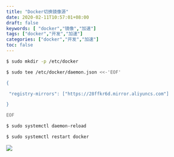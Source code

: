 ```yaml
---
title: "Docker切换镜像源"
date: 2020-02-11T10:57:01+08:00
draft: false
keywords: [ "docker","镜像","加速"]
tags: ["docker","开发","加速"]
categories: ["docker","开发","加速"]
toc: false
---
```


```sh
$ sudo mkdir -p /etc/docker
```

```sh
$ sudo tee /etc/docker/daemon.json <<-'EOF'

{

 "registry-mirrors": ["https://28ffkr6d.mirror.aliyuncs.com"]

}

EOF
```

```sh
$ sudo systemctl daemon-reload
```

```sh
$ sudo systemctl restart docker
```
![](https://cdn.jsdelivr.net/gh/uyaba/pic-cloud/img/20200221185223.png)
